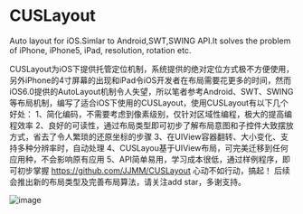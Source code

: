 CUSLayout
=========

Auto layout for iOS.Simlar to Android,SWT,SWING API.It solves the problem of iPhone, iPhone5, iPad, resolution, rotation etc.

CUSLayout为iOS下提供托管定位机制，系统提供的绝对定位方式极不方便使用，另外iPhone的4寸屏幕的出现和iPad令iOS开发者在布局需要花更多的时间，然而iOS6.0提供的AutoLayout机制令人失望，所以笔者参考Android、SWT、SWING等布局机制，编写了适合iOS下使用的CUSLayout，使用CUSLayout有以下几个好处：
1、简化编码，不需要考虑到像素级别，仅针对区域性编程，极大的提高编程效率
2、良好的可读性，通过布局类型即可初步了解布局意图和子控件大致摆放方式，省去了令人繁琐的还原坐标的步骤
3、在UIView容器翻转、大小变化、支持多种分辨率时，自动处理
4、CUSLayou基于UIView布局，可完美迁移到任何应用种，不会影响原有应用
5、API简单易用，学习成本很低，通过样例程序，即可初步掌握
https://github.com/JJMM/CUSLayout
心动不如行动，搞起！
后续会推出新的布局类型及完善布局算法，请关注add star，多谢支持。

 ![image](https://github.com/JJMM/CUSLayout/raw/master/CUSLayoutIntr.gif)